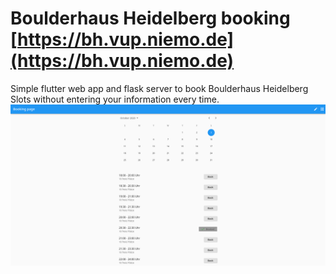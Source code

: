 # Boulderhaus Heidelberg booking [https://bh.vup.niemo.de](https://bh.vup.niemo.de)
Simple flutter web app and flask server to book Boulderhaus Heidelberg Slots without entering your information every time.
![screenshot](screenshot.png)
